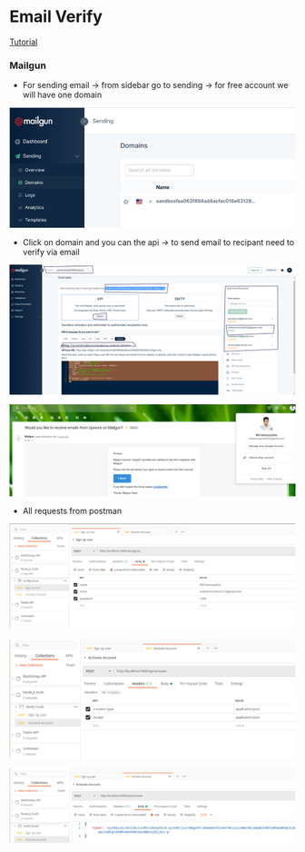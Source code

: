 # Email Verify

[Tutorial](https://www.youtube.com/watch?v=CEim3tZsp1Y&t=744s)

### Mailgun

 - For sending email -> from sidebar go to sending -> for free account we will have one domain

  ![Mail gun](screenshots/mg-1.png)

 - Click on domain and you can the api -> to send email to recipant need to verify via email 

  ![Mail gun](screenshots/mg-5.png)

  ![Mail gun](screenshots/mg-4.png)

 - All requests from postman

  ![Mail gun](screenshots/pm-1.png)

  ![Mail gun](screenshots/pm-2.png)

  ![Mail gun](screenshots/pm-3.png)